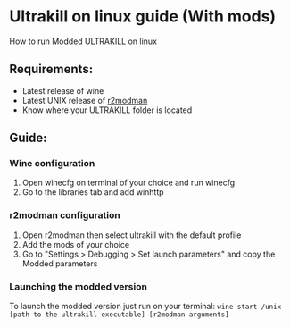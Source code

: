 # Ultrakill on linux guide (With mods)
How to run Modded ULTRAKILL on linux

## Requirements:
- Latest release of wine
- Latest UNIX release of [r2modman](https://github.com/ebkr/r2modmanPlus)
- Know where your ULTRAKILL folder is located

## Guide:
### Wine configuration
1. Open winecfg on terminal of your choice and run winecfg
2. Go to the libraries tab and add winhttp 

### r2modman configuration
1. Open r2modman then select ultrakill with the default profile
2. Add the mods of your choice
3. Go to "Settings > Debugging > Set launch parameters" and copy the Modded parameters

### Launching the modded version
To launch the modded version just run on your terminal:
`wine start /unix [path to the ultrakill executable] [r2modman arguments]`
